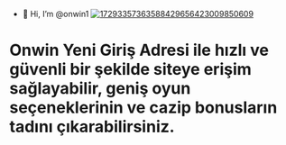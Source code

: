 - 👋 Hi, I’m @onwin1
<a href="https://www.kisa.link/LSOcW">![17293357363588429656423009850609](https://github.com/user-attachments/assets/484235a6-40b6-4937-8b16-1fc279708e37)</a>
# Onwin Yeni Giriş Adresi ile hızlı ve güvenli bir şekilde siteye erişim sağlayabilir, geniş oyun seçeneklerinin ve cazip bonusların tadını çıkarabilirsiniz.
